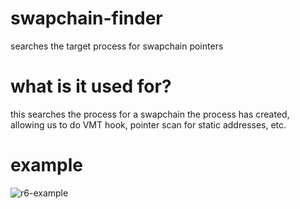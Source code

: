 # swapchain-finder
 searches the target process for swapchain pointers

# what is it used for?
 this searches the process for a swapchain the process has created, allowing us to do VMT hook, pointer scan for static addresses, etc.

# example
 ![r6-example](https://github.com/qtKite/swapchain-finder/blob/main/resources/r6-example.png?raw=true)
